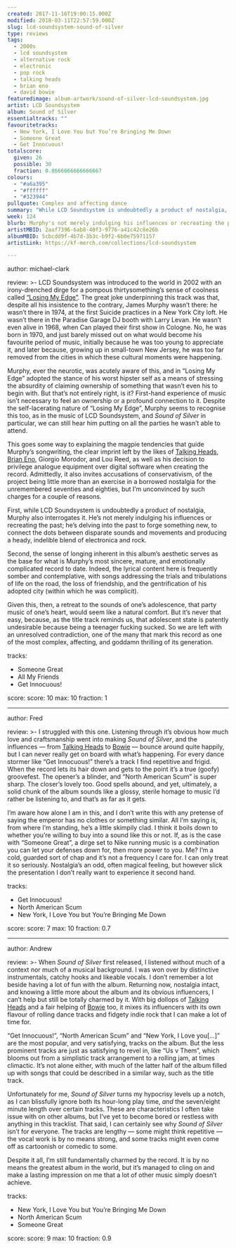 ```yaml
---
created: 2017-11-16T19:00:15.000Z
modified: 2018-03-11T22:57:59.000Z
slug: lcd-soundsystem-sound-of-silver
type: reviews
tags:
  - 2000s
  - lcd soundsystem
  - alternative rock
  - electronic
  - pop rock
  - talking heads
  - brian eno
  - david bowie
featuredimage: album-artwork/sound-of-silver-lcd-soundsystem.jpg
artist: LCD Soundsystem
album: Sound of Silver
essentialtracks: ""
favouritetracks:
  - New York, I Love You but You’re Bringing Me Down
  - Someone Great
  - Get Innocuous!
totalscore:
  given: 26
  possible: 30
  fraction: 0.8666666666666667
colours:
  - "#a6a395"
  - "#ffffff"
  - "#323944"
pullquote: Complex and affecting dance
summary: "While LCD Soundsystem is undoubtedly a product of nostalgia, Murphy does well to interrogate this nostalgia: he’s not merely indulging his influences or recreating the past as if that would be sufficient, rather he’s delving into the past to forge something new."
week: 124
blurb: Murphy's not merely indulging his influences or recreating the past here. He delves into the past to forge a new, heady, indelible blend of electronica and rock.
artistMBID: 2aaf7396-6ab8-40f3-9776-a41c42c8e26b
albumMBID: 5cbcdd9f-4b7d-3b3c-b9f2-6b0e75971157
artistLink: https://kf-merch.com/collections/lcd-soundsystem

---
```


author: michael-clark

review: >-
  LCD Soundsystem was introduced to the world in 2002 with an irony-drenched dirge for a pompous thirtysomething’s sense of coolness called [“Losing My Edge”](https://www.youtube.com/watch?v=6xG4oFny2Pk). The great joke underpinning this track was that, despite all his insistence to the contrary, James Murphy wasn’t there: he wasn’t there in 1974, at the first Suicide practices in a New York City loft. He wasn’t there in the Paradise Garage DJ booth with Larry Levan. He wasn’t even alive in 1968, when Can played their first show in Cologne. No, he was born in 1970, and just barely missed out on what would become his favourite period of music, initially because he was too young to appreciate it, and later because, growing up in small-town New Jersey, he was too far removed from the cities in which these cultural moments were happening. 
  
  Murphy, ever the neurotic, was acutely aware of this, and in “Losing My Edge” adopted the stance of his worst hipster self as a means of stressing the absurdity of claiming ownership of something that wasn’t even his to begin with. But that’s not entirely right, is it? First-hand experience of music isn’t necessary to feel an ownership or a profound connection to it. Despite the self-lacerating nature of “Losing My Edge”, Murphy seems to recognise this too, as in the music of LCD Soundsystem, and *Sound of Silver* in particular, we can still hear him putting on all the parties he wasn’t able to attend.

  This goes some way to explaining the magpie tendencies that guide Murphy’s songwriting, the clear imprint left by the likes of [Talking Heads](/reviews/talking-heads-remain-in-light/), [Brian Eno](/reviews/brian-eno-ambient-1-music-for-airports/), Giorgio Morodor, and Lou Reed, as well as his decision to privilege analogue equipment over digital software when creating the record. Admittedly, it also invites accusations of conservativism, of the project being little more than an exercise in a borrowed nostalgia for the unremembered seventies and eighties, but I’m unconvinced by such charges for a couple of reasons. 
  
  First, while LCD Soundsystem is undoubtedly a product of nostalgia, Murphy also interrogates it. He’s not merely indulging his influences or recreating the past; he’s delving into the past to forge something new, to connect the dots between disparate sounds and movements and producing a heady, indelible blend of electronica and rock. 
  
  Second, the sense of longing inherent in this album’s aesthetic serves as the base for what is Murphy’s most sincere, mature, and emotionally complicated record to date. Indeed, the lyrical content here is frequently somber and contemplative, with songs addressing the trials and tribulations of life on the road, the loss of friendship, and the gentrification of his adopted city (within which he was complicit). 
  
  Given this, then, a retreat to the sounds of one’s adolescence, that party music of one’s heart, would seem like a natural comfort. But it’s never that easy, because, as the title track reminds us, that adolescent state is patently undesirable because being a teenager fucking sucked. So we are left with an unresolved contradiction, one of the many that mark this record as one of the most complex, affecting, and goddamn thrilling of its generation.

tracks:
  - Someone Great
  - ­­All My Friends
  - ­­Get Innocuous!

score:
  score: 10
  max: 10
  fraction: 1

---
author: Fred

review: >-
  I struggled with this one. Listening through it’s obvious how much love and craftsmanship went into making *Sound of Silver*, and the influences — from [Talking Heads](/reviews/talking-heads-remain-in-light/) to [Bowie](/reviews/david-bowie-low/) — bounce around quite happily, but I can never really get on board with what’s happening. For every dance stormer like “Get Innocuous!” there’s a track I find repetitive and frigid. When the record lets its hair down and gets to the point it’s a true (goofy) groovefest. The opener’s a blinder, and “North American Scum” is super sharp. The closer’s lovely too. Good spells abound, and yet, ultimately, a solid chunk of the album sounds like a glossy, sterile homage to music I’d rather be listening to, and that’s as far as it gets.

  I’m aware how alone I am in this, and I don’t write this with any pretense of saying the emperor has no clothes or something similar. All I’m saying is, from where I’m standing, he’s a little skimpily clad. I think it boils down to whether you’re willing to buy into a sound like this or not. If, as is the case with “Someone Great”, a dirge set to Nike running music is a combination you can let your defenses down for, then more power to you. Me? I’m a cold, guarded sort of chap and it’s not a frequency I care for. I can only treat it so seriously. Nostalgia’s an odd, often magical feeling, but however slick the presentation I don’t really want to experience it second hand.

tracks:
  - Get Innocuous!
  - ­­North American Scum
  - ­­New York, I Love You but You’re Bringing Me Down

score:
  score: 7
  max: 10
  fraction: 0.7

---
author: Andrew

review: >-
  When *Sound of Silver* first released, I listened without much of a context nor much of a musical background. I was won over by distinctive instrumentals, catchy hooks and likeable vocals. I don’t remember a lot beside having a lot of fun with the album. Returning now, nostalgia intact, and knowing a little more about the album and its obvious influencers, I can’t help but still be totally charmed by it. With big dollops of [Talking Heads](/reviews/talking-heads-remain-in-light/) and a fair helping of [Bowie](/reviews/david-bowie-low/) too, it mixes its influencers with its own flavour of rolling dance tracks and fidgety indie rock that I can make a lot of time for. 
  
  “Get Innocuous!”, “North American Scum” and “New York, I Love you[…]” are the most popular, and very satisfying, tracks on the album. But the less prominent tracks are just as satisfying to revel in, like “Us v Them”, which blooms out from a simplistic track arrangement to a rolling jam, at times climactic. It’s not alone either, with much of the latter half of the album filled up with songs that could be described in a similar way, such as the title track. 
  
  Unfortunately for me, *Sound of Silver* turns my hypocrisy levels up a notch, as I can blissfully ignore both its hour-long play time, *and* the seven/eight minute length over certain tracks. These are characteristics I often take issue with on other albums, but I’ve yet to become bored or restless with anything in this tracklist. That said, I can certainly see why *Sound of Silver* isn’t for everyone. The tracks are lengthy — some might think repetitive — the vocal work is by no means strong, and some tracks might even come off as cartoonish or comedic to some. 
  
  Despite it all, I’m still fundamentally charmed by the record. It is by no means the greatest album in the world, but it’s managed to cling on and make a lasting impression on me that a lot of other music simply doesn’t achieve.

tracks:
  - New York, I Love You but You’re Bringing Me Down
  - ­­North American Scum
  - ­­Someone Great

score:
  score: 9
  max: 10
  fraction: 0.9
